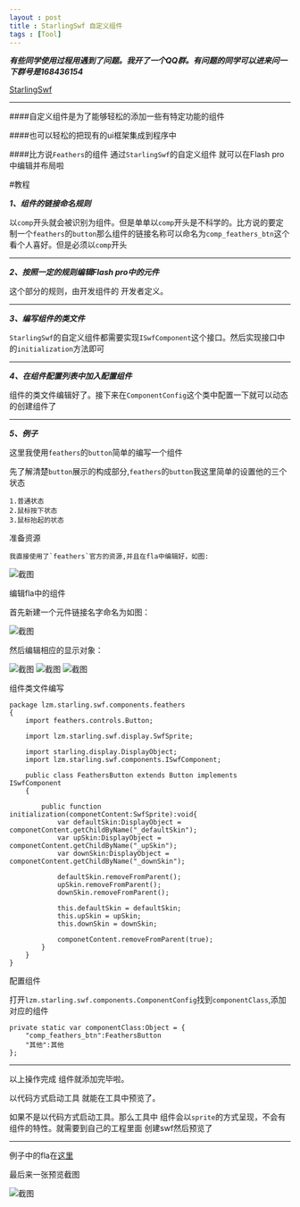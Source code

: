 ```yaml
---
layout : post
title : StarlingSwf 自定义组件
tags : [Tool]
---
```

***有些同学使用过程用遇到了问题。我开了一个QQ群。有问题的同学可以进来问一下群号是168436154***

[StarlingSwf](http://zmliu.github.io/2013/11/09/StarlingSwfTool/)

----------

####自定义组件是为了能够轻松的添加一些有特定功能的组件

####也可以轻松的把现有的ui框架集成到程序中

####比方说`Feathers`的组件 通过`StarlingSwf`的自定义组件 就可以在Flash pro中编辑并布局啦

#教程

***1、组件的链接命名规则***

以`comp`开头就会被识别为组件。但是单单以`comp`开头是不科学的。比方说的要定制一个`feathers`的`button`那么组件的链接名称可以命名为`comp_feathers_btn`这个看个人喜好。但是必须以`comp`开头



----------

***2、按照一定的规则编辑Flash pro中的元件***

这个部分的规则，由开发组件的 开发者定义。




----------

***3、编写组件的类文件***

`StarlingSwf`的自定义组件都需要实现`ISwfComponent`这个接口。然后实现接口中的`initialization`方法即可


----------

***4、在组件配置列表中加入配置组件***

组件的类文件编辑好了。接下来在`ComponentConfig`这个类中配置一下就可以动态的创建组件了



----------

***5、例子***

这里我使用`feathers`的`button`简单的编写一个组件

先了解清楚`button`展示的构成部分,`feathers`的`button`我这里简单的设置他的三个状态

	1.普通状态
	2.鼠标按下状态
	3.鼠标抬起的状态
	
准备资源

	我直接使用了`feathers`官方的资源,并且在fla中编辑好，如图:
	
<img src="/assets/images/starling_swf_tool_components/image1.png" alt="截图" class="img-rounded">

编辑fla中的组件

首先新建一个元件链接名字命名为如图：

<img src="/assets/images/starling_swf_tool_components/image2.png" alt="截图" class="img-rounded">


然后编辑相应的显示对象：

<img src="/assets/images/starling_swf_tool_components/image3.png" alt="截图" class="img-rounded">
<img src="/assets/images/starling_swf_tool_components/image4.png" alt="截图" class="img-rounded">
<img src="/assets/images/starling_swf_tool_components/image5.png" alt="截图" class="img-rounded">

组件类文件编写

	package lzm.starling.swf.components.feathers
	{
		import feathers.controls.Button;
		
		import lzm.starling.swf.display.SwfSprite;
		
		import starling.display.DisplayObject;
		import lzm.starling.swf.components.ISwfComponent;
	
		public class FeathersButton extends Button implements ISwfComponent
		{
			
			public function initialization(componetContent:SwfSprite):void{
				var defaultSkin:DisplayObject = componetContent.getChildByName("_defaultSkin");
				var upSkin:DisplayObject = componetContent.getChildByName("_upSkin");
				var downSkin:DisplayObject = componetContent.getChildByName("_downSkin");
				
				defaultSkin.removeFromParent();
				upSkin.removeFromParent();
				downSkin.removeFromParent();
				
				this.defaultSkin = defaultSkin;
				this.upSkin = upSkin;
				this.downSkin = downSkin;
				
				componetContent.removeFromParent(true);
			}
		}
	}


配置组件

打开`lzm.starling.swf.components.ComponentConfig`找到`componentClass`,添加对应的组件

	private static var componentClass:Object = {
		"comp_feathers_btn":FeathersButton
		"其他":其他
	};

----------

以上操作完成 组件就添加完毕啦。

以代码方式启动工具 就能在工具中预览了。

如果不是以代码方式启动工具。那么工具中 组件会以`sprite`的方式呈现，不会有组件的特性。就需要到自己的工程里面 创建swf然后预览了


----------

例子中的fla在[这里](https://github.com/zmLiu/StarlingSWF/tree/0.0.7/StarlingSWF-Test/testFla)

最后来一张预览截图

<img src="/assets/images/starling_swf_tool_components/image6.png" alt="截图" class="img-rounded">